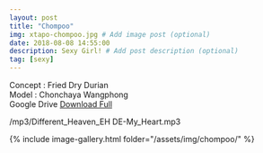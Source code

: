 ```yaml
---
layout: post
title: "Chompoo"
img: xtapo-chompoo.jpg # Add image post (optional)
date: 2018-08-08 14:55:00
description: Sexy Girl! # Add post description (optional)
tag: [sexy]
---
```

Concept : Fried Dry Durian  
Model : Chonchaya Wangphong       
Google Drive [Download Full](http://gestyy.com/e0Geuj)

/mp3/Different_Heaven_EH DE-My_Heart.mp3

{% include image-gallery.html folder="/assets/img/chompoo/" %}
